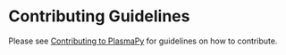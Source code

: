 # Contributing Guidelines

Please see [Contributing to PlasmaPy](https://github.com/PlasmaPy/PlasmaPy/blob/master/docs/CONTRIBUTING.rst)
for guidelines on how to contribute.

